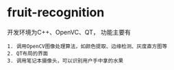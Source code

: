 # fruit-recognition
开发环境为C++、OpenVC、QT，
功能主要有

```
1. 调用OpenCV图像处理算法，如颜色提取、边缘检测、灰度直方图等
2. QT布局的界面
3. 调用笔记本摄像头，可以识别用户手中拿的水果
```
